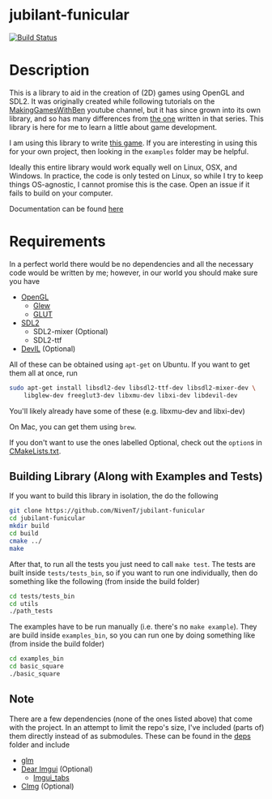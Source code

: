 # jubilant-funicular
[![Build Status](https://travis-ci.org/NivenT/jubilant-funicular.svg?branch=master)](https://travis-ci.org/NivenT/jubilant-funicular)

# Description
This is a library to aid in the creation of (2D) games using OpenGL and SDL2. It was originally created while following tutorials on the [MakingGamesWithBen](https://www.youtube.com/channel/UCL5m1_llmeiAdZMo_ZanIvg) youtube channel, but it has since grown into its own library, and so has many differences from [the one](https://github.com/Barnold1953/GraphicsTutorials) written in that series. This library is here for me to learn a little about game development.

I am using this library to write [this game](https://github.com/NivenT/Planet).
If you are interesting in using this for your own project, then looking in the `examples` folder may be helpful.

Ideally this entire library would work equally well on Linux, OSX, and Windows. In practice, the code is only tested on Linux, so while I try to keep things OS-agnostic, I cannot promise this is the case. Open an issue if it fails to build on your computer.

Documentation can be found [here](https://nivent.github.io/jubilant-funicular/html/index.html)

# Requirements
In a perfect world there would be no dependencies and all the necessary code would be written by me; however, in our world you should make sure you have

* [OpenGL](https://www.opengl.org/)
  * [Glew](http://glew.sourceforge.net/)
  * [GLUT](http://freeglut.sourceforge.net/)
* [SDL2](https://www.libsdl.org/download-2.0.php)
  * SDL2-mixer (Optional)
  * SDL2-ttf
* [DevIL](http://openil.sourceforge.net/) (Optional)

All of these can be obtained using `apt-get` on Ubuntu. If you want to get them all at once, run

```bash
sudo apt-get install libsdl2-dev libsdl2-ttf-dev libsdl2-mixer-dev \
    libglew-dev freeglut3-dev libxmu-dev libxi-dev libdevil-dev
```
You'll likely already have some of these (e.g. libxmu-dev and libxi-dev)

On Mac, you can get them using `brew`.

If you don't want to use the ones labelled Optional, check out the `option`s in [CMakeLists.txt](https://github.com/NivenT/jubilant-funicular/blob/master/CMakeLists.txt#L45). 

## Building Library (Along with Examples and Tests)
If you want to build this library in isolation, the do the following
```bash
git clone https://github.com/NivenT/jubilant-funicular
cd jubilant-funicular
mkdir build
cd build
cmake ../
make
```

After that, to run all the tests you just need to call `make test`. The tests are built inside `tests/tests_bin`, so if you want to run one individually, then do something like the following (from inside the build folder)
```bash
cd tests/tests_bin
cd utils
./path_tests
```

The examples have to be run manually (i.e. there's no `make example`). They are build inside `examples_bin`, so you can run one by doing something like (from inside the build folder)
```bash
cd examples_bin
cd basic_square
./basic_square
```

## Note
There are a few dependencies (none of the ones listed above) that come with the project. In an attempt to limit the repo's size, I've included (parts of) them directly instead of as submodules. These can be found in the [deps](https://github.com/NivenT/jubilant-funicular/tree/master/deps) folder and include

* [glm](https://glm.g-truc.net/0.9.8/index.html)
* [Dear Imgui](https://github.com/ocornut/imgui) (Optional)
    * [Imgui_tabs](https://github.com/ebachard/imgui_tabs)
* [CImg](https://github.com/dtschump/CImg) (Optional)
